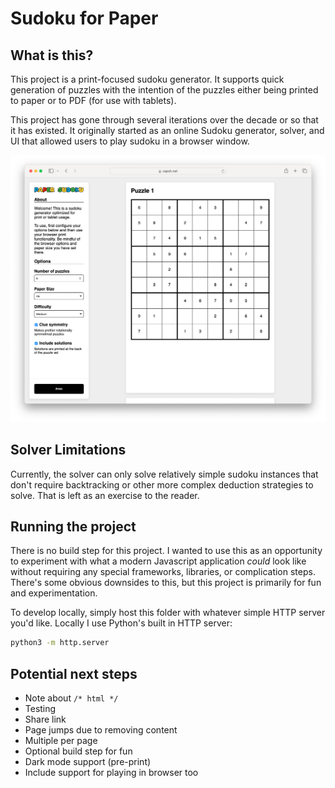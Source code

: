 # Sudoku for Paper

## What is this?

This project is a print-focused sudoku generator. It supports quick generation of puzzles with the intention of the puzzles either being printed to paper or to PDF (for use with tablets).

This project has gone through several iterations over the decade or so that it has existed. It originally started as an online Sudoku generator, solver, and UI that allowed users to play sudoku in a browser window.

![A screenshot of the Paper Sudoku application](./screenshot.png "Paper Sudoku application screenshot")

## Solver Limitations

Currently, the solver can only solve relatively simple sudoku instances that don't require backtracking or other more complex deduction strategies to solve. That is left as an exercise to the reader.

## Running the project

There is no build step for this project. I wanted to use this as an opportunity to experiment with what a modern Javascript application _could_ look like without requiring any special frameworks, libraries, or complication steps. There's some obvious downsides to this, but this project is primarily for fun and experimentation.

To develop locally, simply host this folder with whatever simple HTTP server you'd like. Locally I use Python's built in HTTP server:

```bash
python3 -m http.server
```

## Potential next steps

- Note about `/* html */`
- Testing
- Share link
- Page jumps due to removing content
- Multiple per page
- Optional build step for fun
- Dark mode support (pre-print)
- Include support for playing in browser too